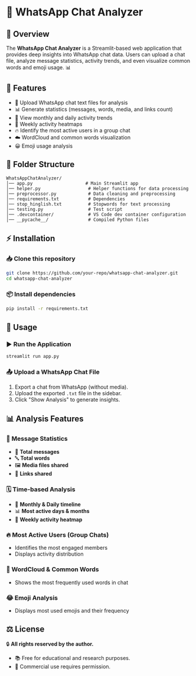 # 📜 WhatsApp Chat Analyzer

## 📌 Overview
The **WhatsApp Chat Analyzer** is a Streamlit-based web application that provides deep insights into WhatsApp chat data. Users can upload a chat file, analyze message statistics, activity trends, and even visualize common words and emoji usage. 📊  

## 🚀 Features
- 📁 Upload WhatsApp chat text files for analysis  
- 📊 Generate statistics (messages, words, media, and links count)  
- 📆 View monthly and daily activity trends  
- 📅 Weekly activity heatmaps  
- 🔥 Identify the most active users in a group chat  
- ☁️ WordCloud and common words visualization  
- 😀 Emoji usage analysis  

## 📂 Folder Structure
```
WhatsAppChatAnalyzer/
│── app.py                    # Main Streamlit app
│── helper.py                  # Helper functions for data processing
│── preprocessor.py            # Data cleaning and preprocessing
│── requirements.txt           # Dependencies
│── stop_hinglish.txt          # Stopwords for text processing
│── testing.py                 # Test script
│── .devcontainer/             # VS Code dev container configuration
│── __pycache__/               # Compiled Python files
```

## ⚡ Installation

### 📥 Clone this repository
```sh
git clone https://github.com/your-repo/whatsapp-chat-analyzer.git
cd whatsapp-chat-analyzer
```

### 📦 Install dependencies
```sh
pip install -r requirements.txt
```

## 🎯 Usage

### ▶️ Run the Application
```sh
streamlit run app.py
```

### 📤 Upload a WhatsApp Chat File
1. Export a chat from WhatsApp (without media).  
2. Upload the exported `.txt` file in the sidebar.  
3. Click "Show Analysis" to generate insights.  

## 📊 Analysis Features

### 📌 Message Statistics
- 📝 **Total messages**  
- 🔤 **Total words**  
- 🖼 **Media files shared**  
- 🔗 **Links shared**  

### 🗓 Time-based Analysis
- 📆 **Monthly & Daily timeline**  
- 📊 **Most active days & months**  
- 📅 **Weekly activity heatmap**  

### 🔥 Most Active Users (Group Chats)
- Identifies the most engaged members  
- Displays activity distribution  

### 🌟 WordCloud & Common Words
- Shows the most frequently used words in chat  

### 😂 Emoji Analysis
- Displays most used emojis and their frequency  

## ⚖️ License
🔒 **All rights reserved by the author.**  
- 📚 Free for educational and research purposes.  
- 🚫 Commercial use requires permission.  
